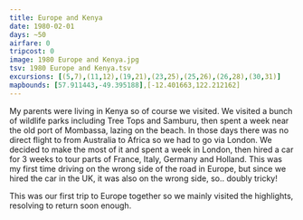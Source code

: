 ```yaml
---
title: Europe and Kenya
date: 1980-02-01
days: ~50
airfare: 0
tripcost: 0
image: 1980 Europe and Kenya.jpg
tsv: 1980 Europe and Kenya.tsv
excursions: [(5,7),(11,12),(19,21),(23,25),(25,26),(26,28),(30,31)]
mapbounds: [57.911443,-49.395188],[-12.401663,122.212162]
---
```


My parents were living in Kenya so of course we visited. We visited a bunch of wildlife parks including Tree Tops and Samburu, then spent a week near the old port of Mombassa, lazing on the beach. In those days there was no direct flight to from Australia to Africa so we had to go via London. We decided to make the most of it and spent a week in London, then hired a car for 3 weeks to tour parts of France, Italy, Germany and Holland. This was my first time driving on the wrong side of the road in Europe, but since we hired the car in the UK, it was also on the wrong side, so.. doubly tricky! 

This was our first trip to Europe together so we mainly visited the highlights, resolving to return soon enough.
